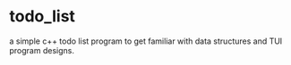 # todo_list
a simple c++ todo list program to get familiar with data structures and TUI program designs.
